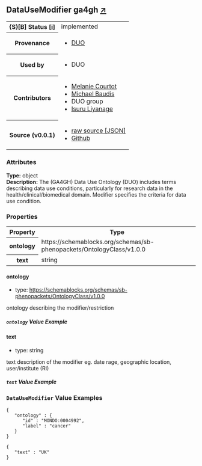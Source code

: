 
<div id="schema-header-title">
  <h2>DataUseModifier <span id="schema-header-title-project">ga4gh <a href="https://github.com/ga4gh-schemablocks/sb-duo" target="_BLANK">&nearr;</a></span> </h2>
</div>

<table id="schema-header-table">
  <tr>
    <th>{S}[B] Status <a href="https://schemablocks.org/about/sb-status-levels.html">[i]</a></th>
    <td><div id="schema-header-status">implemented</div></td>
  </tr>

  <tr>
    <th>Provenance</th>
    <td>
      <ul>
<li><a href="https://github.com/EBISPOT/DUO">DUO</a></li>
      </ul>
    </td>
  </tr>
  <tr>
    <th>Used by</th>
    <td>
      <ul>
<li>DUO</li>
      </ul>
    </td>
  </tr>

<!--more-->

  <tr>
    <th>Contributors</th>
    <td>
      <ul>
<li><a href="https://orcid.org/0000-0002-9551-6370">Melanie Courtot</a></li>
<li><a href="https://orcid.org/0000-0002-9903-4248">Michael Baudis</a></li>
<li>DUO group</li>
<li><a href="https://orcid.org/0000-0002-4839-5158">Isuru Liyanage</a></li>
      </ul>
    </td>
  </tr>
  <tr>
    <th>Source (v0.0.1)</th>
    <td>
      <ul>
        <li><a href="current/DataUseModifier.json" target="_BLANK">raw source [JSON]</a></li>
        <li><a href="https://github.com/ga4gh-schemablocks/sb-duo/blob/master/schemas/DataUseModifier.yaml" target="_BLANK">Github</a></li>
      </ul>
    </td>
  </tr>
</table>

<div id="schema-attributes-title">
  <h3>Attributes</h3>
</div>

  
__Type:__ object  
__Description:__ The (GA4GH) Data Use Ontology (DUO) includes terms describing data use conditions,
particularly for research data in the health/clinical/biomedical domain.
Modifier specifies the criteria for data use condition.

### Properties

<table id="schema-properties-table">
  <tr>
    <th>Property</th>
    <th>Type</th>
  </tr>
  <tr>
    <th>ontology</th>
    <td>https://schemablocks.org/schemas/sb-phenopackets/OntologyClass/v1.0.0</td>
  </tr>
  <tr>
    <th>text</th>
    <td>string</td>
  </tr>

</table>


#### ontology

* type: https://schemablocks.org/schemas/sb-phenopackets/OntologyClass/v1.0.0

ontology describing the modifier/restriction

##### `ontology` Value Example  


#### text

* type: string

text description of the modifier eg. date rage, geographic location, user/institute (RI)

##### `text` Value Example  



### `DataUseModifier` Value Examples  

```
{
   "ontology" : {
      "id" : "MONDO:0004992",
      "label" : "cancer"
   }
}
```
```
{
   "text" : "UK"
}
```

